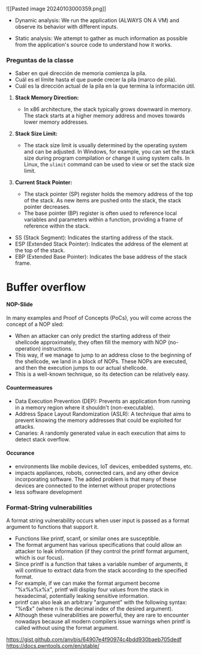 ![[Pasted image 20240103000359.png]]


- Dynamic analysis: We run the application (ALWAYS ON A VM) and observe its behavior with different inputs.

- Static analysis: We attempt to gather as much information as possible from the application's source code to understand how it works.


### Preguntas de la classe
- Saber en qué dirección de memoria comienza la pila.
- Cuál es el límite hasta el que puede crecer la pila (marco de pila).
- Cuál es la dirección actual de la pila en la que termina la información útil.

1. **Stack Memory Direction:**
    
    - In x86 architecture, the stack typically grows downward in memory. The stack starts at a higher memory address and moves towards lower memory addresses.
2. **Stack Size Limit:**
    
    - The stack size limit is usually determined by the operating system and can be adjusted. In Windows, for example, you can set the stack size during program compilation or change it using system calls. In Linux, the `ulimit` command can be used to view or set the stack size limit.
3. **Current Stack Pointer:**
    
    - The stack pointer (SP) register holds the memory address of the top of the stack. As new items are pushed onto the stack, the stack pointer decreases.
    - The base pointer (BP) register is often used to reference local variables and parameters within a function, providing a frame of reference within the stack.

- SS (Stack Segment): Indicates the starting address of the stack.
- ESP (Extended Stack Pointer): Indicates the address of the element at the top of the stack.
- EBP (Extended Base Pointer): Indicates the base address of the stack frame.




# Buffer overflow
#### NOP-Slide
In many examples and Proof of Concepts (PoCs), you will come across the concept of a NOP sled:
- When an attacker can only predict the starting address of their shellcode approximately, they often fill the memory with NOP (no-operation) instructions.
- This way, if we manage to jump to an address close to the beginning of the shellcode, we land in a block of NOPs. These NOPs are executed, and then the execution jumps to our actual shellcode.
-  This is a well-known technique, so its detection can be relatively easy.


#### Countermeasures
- Data Execution Prevention (DEP): Prevents an application from running in a memory region where it shouldn't (non-executable).
- Address Space Layout Randomization (ASLR): A technique that aims to prevent knowing the memory addresses that could be exploited for attacks.
- Canaries: A randomly generated value in each execution that aims to detect stack overflow.


#### Occurance
-  environments like mobile devices, IoT devices, embedded systems, etc.
- impacts appliances, robots, connected cars, and any other device incorporating software. The added problem is that many of these devices are connected to the internet without proper protections
- less software development


### Format-String vulnerabilities 
A format string vulnerability occurs when user input is passed as a format argument to functions that support it.
-  Functions like printf, scanf, or similar ones are susceptible.
-  The format argument has various specifications that could allow an attacker to leak information (if they control the printf format argument, which is our focus).
- Since printf is a function that takes a variable number of arguments, it will continue to extract data from the stack according to the specified format.
- For example, if we can make the format argument become "%x%x%x%x", printf will display four values from the stack in hexadecimal, potentially leaking sensitive information.
- printf can also leak an arbitrary "argument" with the following syntax: "%n$x" (where n is the decimal index of the desired argument).
- Although these vulnerabilities are powerful, they are rare to encounter nowadays because all modern compilers issue warnings when printf is called without using the format argument.

https://gist.github.com/anvbis/64907e4f90974c4bdd930baeb705dedf
https://docs.pwntools.com/en/stable/